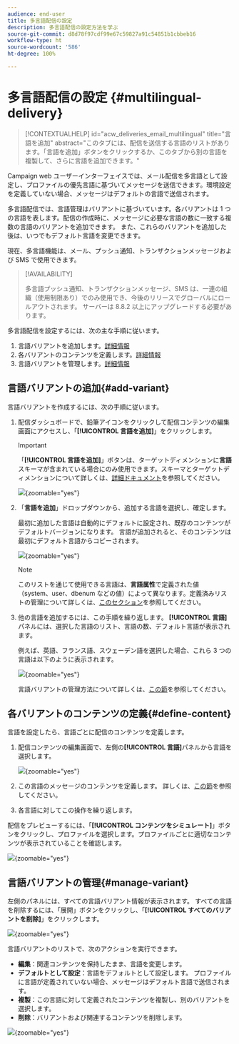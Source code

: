 ```yaml
---
audience: end-user
title: 多言語配信の設定
description: 多言語配信の設定方法を学ぶ
source-git-commit: d8d78f97cdf99e67c59827a91c54851b1cbbeb16
workflow-type: ht
source-wordcount: '586'
ht-degree: 100%

---
```


# 多言語配信の設定 {#multilingual-delivery}

>[!CONTEXTUALHELP]
>id="acw_deliveries_email_multilingual"
>title="言語を追加"
>abstract="このタブには、配信を送信する言語のリストがあります。「言語を追加」ボタンをクリックするか、このタブから別の言語を複製して、さらに言語を追加できます。"

Campaign web ユーザーインターフェイスでは、メール配信を多言語として設定し、プロファイルの優先言語に基づいてメッセージを送信できます。環境設定を定義していない場合、メッセージはデフォルトの言語で送信されます。

多言語配信では、言語管理はバリアントに基づいています。各バリアントは 1 つの言語を表します。配信の作成時に、メッセージに必要な言語の数に一致する複数の言語のバリアントを追加できます。 また、これらのバリアントを追加した後は、いつでもデフォルト言語を変更できます。

現在、多言語機能は、メール、プッシュ通知、トランザクションメッセージおよび SMS で使用できます。

>[!AVAILABILITY]
>
>多言語プッシュ通知、トランザクションメッセージ、SMS は、一連の組織（使用制限あり）でのみ使用でき、今後のリリースでグローバルにロールアウトされます。 サーバーは 8.8.2 以上にアップグレードする必要があります。

多言語配信を設定するには、次の主な手順に従います。

1. 言語バリアントを追加します。[詳細情報](#add-variant)
1. 各バリアントのコンテンツを定義します。[詳細情報 ](#define-content)
1. 言語バリアントを管理します。[詳細情報](#manage-variant)

## 言語バリアントの追加{#add-variant}

言語バリアントを作成するには、次の手順に従います。

1. 配信ダッシュボードで、鉛筆アイコンをクリックして配信コンテンツの編集画面にアクセスし、「**[!UICONTROL 言語を追加]**」をクリックします。

   >[!IMPORTANT]
   >
   >「**[!UICONTROL 言語を追加]**」ボタンは、ターゲットディメンションに&#x200B;**言語**&#x200B;スキーマが含まれている場合にのみ使用できます。スキーマとターゲットディメンションについて詳しくは、[詳細ドキュメント](../audience/targeting-dimensions.md)を参照してください。

   ![](assets/edit-content_2.png){zoomable="yes"}

1. 「**言語を追加**」ドロップダウンから、追加する言語を選択し、確定します。

   最初に追加した言語は自動的にデフォルトに設定され、既存のコンテンツがデフォルトバージョンになります。 言語が追加されると、そのコンテンツは最初にデフォルト言語からコピーされます。

   ![](assets/edit-content_3.png){zoomable="yes"}

   >[!NOTE]
   >
   >このリストを通じて使用できる言語は、**言語属性**&#x200B;で定義された値（system、user、dbenum などの値）によって異なります。定義済みリストの管理について詳しくは、[このセクション](../administration/enumerations.md)を参照してください。

1. 他の言語を追加するには、この手順を繰り返します。 **[!UICONTROL 言語]**&#x200B;パネルには、選択した言語のリスト、言語の数、デフォルト言語が表示されます。

   例えば、英語、フランス語、スウェーデン語を選択した場合、これら 3 つの言語は以下のように表示されます。

   ![](assets/edit-content_9.png){zoomable="yes"}

   言語バリアントの管理方法について詳しくは、[この節](#manage-variant)を参照してください。

## 各バリアントのコンテンツの定義{#define-content}

言語を設定したら、言語ごとに配信のコンテンツを定義します。

1. 配信コンテンツの編集画面で、左側の&#x200B;**[!UICONTROL 言語]**&#x200B;パネルから言語を選択します。

   ![](assets/edit-content_11.png){zoomable="yes"}

1. この言語のメッセージのコンテンツを定義します。 詳しくは、[この節](../msg/create-deliveries.md)を参照してください。

1. 各言語に対してこの操作を繰り返します。

<!--
>[!BEGINTABS]

>[!TAB Email delivery]

1. From the delivery content edition screen, choose a language and click the **[!UICONTROL Edit email body]** button. You can also hover over the email preview and select **[!UICONTROL Open email designer]**.

    ![](assets/edit-content_11.png){zoomable="yes"}

1. Define the content of your email for this language. [Read more](../email/get-started-email-designer.md#start-authoring)

1. Repeat this operation for each language.

>[!TAB SMS delivery]

1. From the delivery content edition screen, choose a language.

1. Edit the content of the SMS message for this language. [Read more](../sms/create-sms.md)

    ![](assets/edit-content_11-sms.png){zoomable="yes"}

1. Repeat this operation for each language.

>[!ENDTABS]

-->

配信をプレビューするには、「**[!UICONTROL コンテンツをシミュレート]**」ボタンをクリックし、プロファイルを選択します。プロファイルごとに適切なコンテンツが表示されていることを確認します。

![](assets/edit-content_5.png){zoomable="yes"}

## 言語バリアントの管理{#manage-variant}

左側のパネルには、すべての言語バリアント情報が表示されます。 すべての言語を削除するには、「展開」ボタンをクリックし、「**[!UICONTROL すべてのバリアントを削除]**」をクリックします。

![](assets/edit-content_13.png){zoomable="yes"}

言語バリアントのリストで、次のアクションを実行できます。

* **編集**：関連コンテンツを保持したまま、言語を変更します。
* **デフォルトとして設定**：言語をデフォルトとして設定します。 プロファイルに言語が定義されていない場合、メッセージはデフォルト言語で送信されます。
* **複製**：この言語に対して定義されたコンテンツを複製し、別のバリアントを選択します。
* **削除**：バリアントおよび関連するコンテンツを削除します。

![](assets/edit-content_13-sms.png){zoomable="yes"}

